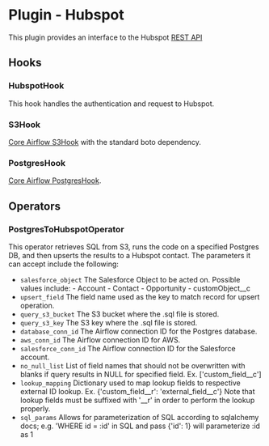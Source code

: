 # Plugin - Hubspot

This plugin provides an interface to the Hubspot [REST API](https://developers.hubspot.com/docs/methods/)

## Hooks
### HubspotHook
This hook handles the authentication and request to Hubspot.

### S3Hook
[Core Airflow S3Hook](https://pythonhosted.org/airflow/_modules/S3_hook.html) with the standard boto dependency.

### PostgresHook
[Core Airflow PostgresHook](https://pythonhosted.org/airflow/_modules/postgres_hook.html).

## Operators
### PostgresToHubspotOperator
This operator retrieves SQL from S3, runs the code on a specified Postgres DB, and then upserts the results to a Hubspot contact. The parameters it can accept include the following:

- `salesforce_object`   The Salesforce Object to be acted on. Possible values include:
							- Account
							- Contact
							- Opportunity
							- customObject__c
- `upsert_field`        The field name used as the key to match record for upsert operation.
- `query_s3_bucket`     The S3 bucket where the .sql file is stored.
- `query_s3_key`        The S3 key where the .sql file is stored.
- `database_conn_id`    The Airflow connection ID for the Postgres database.
- `aws_conn_id`         The Airflow connection ID for AWS.
- `salesforce_conn_id`  The Airflow connection ID for the Salesforce account.
- `no_null_list`        List of field names that should not be overwritten with blanks if query results in NULL for
						specified field. Ex. ['custom_field__c']
- `lookup_mapping`      Dictionary used to map lookup fields to respective external ID lookup. Ex. {'custom_field__r': 'external_field__c'}
						Note that lookup fields must be suffixed with '__r' in order to perform the lookup properly.
- `sql_params`			Allows for parameterization of SQL according to sqlalchemy docs;
        				e.g. 'WHERE id = :id' in SQL and pass {'id': 1} will parameterize :id as 1